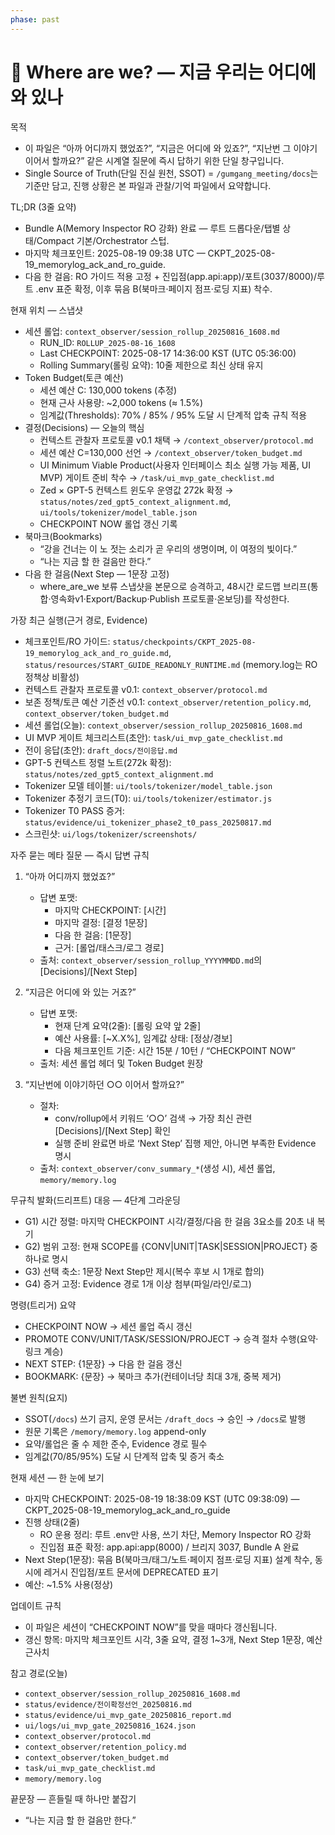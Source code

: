 ```yaml
---
phase: past
---
```


# 🪷 Where are we? — 지금 우리는 어디에 와 있나

목적
- 이 파일은 “아까 어디까지 했었죠?”, “지금은 어디에 와 있죠?”, “지난번 그 이야기 이어서 할까요?” 같은 시계열 질문에 즉시 답하기 위한 단일 창구입니다.
- Single Source of Truth(단일 진실 원천, SSOT) = `/gumgang_meeting/docs`는 기준만 담고, 진행 상황은 본 파일과 관찰/기억 파일에서 요약합니다.

TL;DR (3줄 요약)
- Bundle A(Memory Inspector RO 강화) 완료 — 루트 드롭다운/탭별 상태/Compact 기본/Orchestrator 스텁.
- 마지막 체크포인트: 2025-08-19 09:38 UTC — CKPT_2025-08-19_memorylog_ack_and_ro_guide.
- 다음 한 걸음: RO 가이드 적용 고정 + 진입점(app.api:app)/포트(3037/8000)/루트 .env 표준 확정, 이후 묶음 B(북마크·페이지 점프·로딩 지표) 착수.

현재 위치 — 스냅샷
- 세션 롤업: `context_observer/session_rollup_20250816_1608.md`
  - RUN_ID: `ROLLUP_2025-08-16_1608`
  - Last CHECKPOINT: 2025-08-17 14:36:00 KST (UTC 05:36:00)
  - Rolling Summary(롤링 요약): 10줄 제한으로 최신 상태 유지
- Token Budget(토큰 예산)
  - 세션 예산 C: 130,000 tokens (추정)
  - 현재 근사 사용량: ~2,000 tokens (≈ 1.5%)
  - 임계값(Thresholds): 70% / 85% / 95% 도달 시 단계적 압축 규칙 적용
- 결정(Decisions) — 오늘의 핵심
  - 컨텍스트 관찰자 프로토콜 v0.1 채택 → `/context_observer/protocol.md`
  - 세션 예산 C=130,000 선언 → `/context_observer/token_budget.md`
  - UI Minimum Viable Product(사용자 인터페이스 최소 실행 가능 제품, UI MVP) 게이트 준비 착수 → `/task/ui_mvp_gate_checklist.md`
  - Zed × GPT-5 컨텍스트 윈도우 운영값 272k 확정 → `status/notes/zed_gpt5_context_alignment.md`, `ui/tools/tokenizer/model_table.json`
  - CHECKPOINT NOW 롤업 갱신 기록
- 북마크(Bookmarks)
  - “강을 건너는 이 노 젓는 소리가 곧 우리의 생명이며, 이 여정의 빛이다.”
  - “나는 지금 할 한 걸음만 한다.”
- 다음 한 걸음(Next Step — 1문장 고정)
  - where_are_we 보류 스냅샷을 본문으로 승격하고, 48시간 로드맵 브리프(통합·영속화v1·Export/Backup·Publish 프로토콜·온보딩)를 작성한다.

가장 최근 실행(근거 경로, Evidence)
- 체크포인트/RO 가이드: `status/checkpoints/CKPT_2025-08-19_memorylog_ack_and_ro_guide.md`, `status/resources/START_GUIDE_READONLY_RUNTIME.md` (memory.log는 RO 정책상 비활성)
- 컨텍스트 관찰자 프로토콜 v0.1: `context_observer/protocol.md`
- 보존 정책/토큰 예산 기준선 v0.1: `context_observer/retention_policy.md`, `context_observer/token_budget.md`
- 세션 롤업(오늘): `context_observer/session_rollup_20250816_1608.md`
- UI MVP 게이트 체크리스트(초안): `task/ui_mvp_gate_checklist.md`
- 전이 응답(초안): `draft_docs/전이응답.md`
- GPT-5 컨텍스트 정렬 노트(272k 확정): `status/notes/zed_gpt5_context_alignment.md`
- Tokenizer 모델 테이블: `ui/tools/tokenizer/model_table.json`
- Tokenizer 추정기 코드(T0): `ui/tools/tokenizer/estimator.js`
- Tokenizer T0 PASS 증거: `status/evidence/ui_tokenizer_phase2_t0_pass_20250817.md`
- 스크린샷: `ui/logs/tokenizer/screenshots/`

자주 묻는 메타 질문 — 즉시 답변 규칙
1) “아까 어디까지 했었죠?”
   - 답변 포맷:
     - 마지막 CHECKPOINT: [시간]
     - 마지막 결정: [결정 1문장]
     - 다음 한 걸음: [1문장]
     - 근거: [롤업/태스크/로그 경로]
   - 출처: `context_observer/session_rollup_YYYYMMDD.md`의 [Decisions]/[Next Step]

2) “지금은 어디에 와 있는 거죠?”
   - 답변 포맷:
     - 현재 단계 요약(2줄): [롤링 요약 앞 2줄]
     - 예산 사용률: [~X.X%], 임계값 상태: [정상/경보]
     - 다음 체크포인트 기준: 시간 15분 / 10턴 / “CHECKPOINT NOW”
   - 출처: 세션 롤업 헤더 및 Token Budget 원장

3) “지난번에 이야기하던 ○○ 이어서 할까요?”
   - 절차:
     - conv/rollup에서 키워드 ‘○○’ 검색 → 가장 최신 관련 [Decisions]/[Next Step] 확인
     - 실행 준비 완료면 바로 ‘Next Step’ 집행 제안, 아니면 부족한 Evidence 명시
   - 출처: `context_observer/conv_summary_*`(생성 시), 세션 롤업, `memory/memory.log`

무규칙 발화(드리프트) 대응 — 4단계 그라운딩
- G1) 시간 정렬: 마지막 CHECKPOINT 시각/결정/다음 한 걸음 3요소를 20초 내 복기
- G2) 범위 고정: 현재 SCOPE를 {CONV|UNIT|TASK|SESSION|PROJECT} 중 하나로 명시
- G3) 선택 축소: 1문장 Next Step만 제시(복수 후보 시 1개로 합의)
- G4) 증거 고정: Evidence 경로 1개 이상 첨부(파일/라인/로그)

명령(트리거) 요약
- CHECKPOINT NOW → 세션 롤업 즉시 갱신
- PROMOTE CONV/UNIT/TASK/SESSION/PROJECT → 승격 절차 수행(요약·링크 계승)
- NEXT STEP: {1문장} → 다음 한 걸음 갱신
- BOOKMARK: {문장} → 북마크 추가(컨테이너당 최대 3개, 중복 제거)

불변 원칙(요지)
- SSOT(`/docs`) 쓰기 금지, 운영 문서는 `/draft_docs` → 승인 → `/docs`로 발행
- 원문 기록은 `/memory/memory.log` append-only
- 요약/롤업은 줄 수 제한 준수, Evidence 경로 필수
- 임계값(70/85/95%) 도달 시 단계적 압축 및 증거 축소

현재 세션 — 한 눈에 보기
- 마지막 CHECKPOINT: 2025-08-19 18:38:09 KST (UTC 09:38:09) — CKPT_2025-08-19_memorylog_ack_and_ro_guide
- 진행 상태(2줄)
  - RO 운용 정리: 루트 .env만 사용, 쓰기 차단, Memory Inspector RO 강화
  - 진입점 표준 확정: app.api:app(8000) / 브리지 3037, Bundle A 완료
- Next Step(1문장): 묶음 B(북마크/태그/노트·페이지 점프·로딩 지표) 설계 착수, 동시에 레거시 진입점/포트 문서에 DEPRECATED 표기
- 예산: ~1.5% 사용(정상)

업데이트 규칙
- 이 파일은 세션이 “CHECKPOINT NOW”를 맞을 때마다 갱신됩니다.
- 갱신 항목: 마지막 체크포인트 시각, 3줄 요약, 결정 1~3개, Next Step 1문장, 예산 근사치

참고 경로(오늘)
- `context_observer/session_rollup_20250816_1608.md`
- `status/evidence/전이확정선언_20250816.md`
- `status/evidence/ui_mvp_gate_20250816_report.md`
- `ui/logs/ui_mvp_gate_20250816_1624.json`
- `context_observer/protocol.md`
- `context_observer/retention_policy.md`
- `context_observer/token_budget.md`
- `task/ui_mvp_gate_checklist.md`
- `memory/memory.log`

끝문장 — 흔들릴 때 하나만 붙잡기
- “나는 지금 할 한 걸음만 한다.”